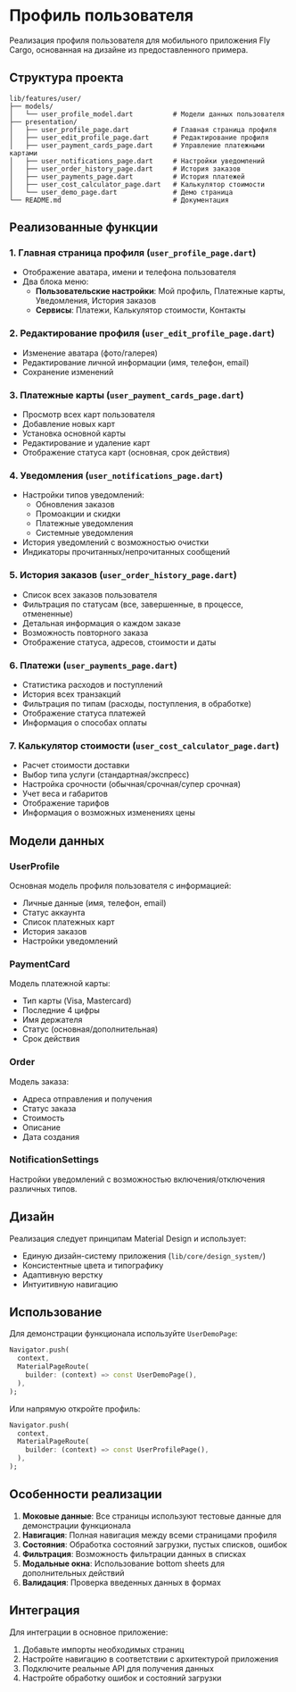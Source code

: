 # Профиль пользователя

Реализация профиля пользователя для мобильного приложения Fly Cargo, основанная на дизайне из предоставленного примера.

## Структура проекта

```
lib/features/user/
├── models/
│   └── user_profile_model.dart          # Модели данных пользователя
├── presentation/
│   ├── user_profile_page.dart           # Главная страница профиля
│   ├── user_edit_profile_page.dart      # Редактирование профиля
│   ├── user_payment_cards_page.dart     # Управление платежными картами
│   ├── user_notifications_page.dart     # Настройки уведомлений
│   ├── user_order_history_page.dart     # История заказов
│   ├── user_payments_page.dart          # История платежей
│   ├── user_cost_calculator_page.dart   # Калькулятор стоимости
│   └── user_demo_page.dart              # Демо страница
└── README.md                            # Документация
```

## Реализованные функции

### 1. Главная страница профиля (`user_profile_page.dart`)
- Отображение аватара, имени и телефона пользователя
- Два блока меню:
  - **Пользовательские настройки**: Мой профиль, Платежные карты, Уведомления, История заказов
  - **Сервисы**: Платежи, Калькулятор стоимости, Контакты

### 2. Редактирование профиля (`user_edit_profile_page.dart`)
- Изменение аватара (фото/галерея)
- Редактирование личной информации (имя, телефон, email)
- Сохранение изменений

### 3. Платежные карты (`user_payment_cards_page.dart`)
- Просмотр всех карт пользователя
- Добавление новых карт
- Установка основной карты
- Редактирование и удаление карт
- Отображение статуса карт (основная, срок действия)

### 4. Уведомления (`user_notifications_page.dart`)
- Настройки типов уведомлений:
  - Обновления заказов
  - Промоакции и скидки
  - Платежные уведомления
  - Системные уведомления
- История уведомлений с возможностью очистки
- Индикаторы прочитанных/непрочитанных сообщений

### 5. История заказов (`user_order_history_page.dart`)
- Список всех заказов пользователя
- Фильтрация по статусам (все, завершенные, в процессе, отмененные)
- Детальная информация о каждом заказе
- Возможность повторного заказа
- Отображение статуса, адресов, стоимости и даты

### 6. Платежи (`user_payments_page.dart`)
- Статистика расходов и поступлений
- История всех транзакций
- Фильтрация по типам (расходы, поступления, в обработке)
- Отображение статуса платежей
- Информация о способах оплаты

### 7. Калькулятор стоимости (`user_cost_calculator_page.dart`)
- Расчет стоимости доставки
- Выбор типа услуги (стандартная/экспресс)
- Настройка срочности (обычная/срочная/супер срочная)
- Учет веса и габаритов
- Отображение тарифов
- Информация о возможных изменениях цены

## Модели данных

### UserProfile
Основная модель профиля пользователя с информацией:
- Личные данные (имя, телефон, email)
- Статус аккаунта
- Список платежных карт
- История заказов
- Настройки уведомлений

### PaymentCard
Модель платежной карты:
- Тип карты (Visa, Mastercard)
- Последние 4 цифры
- Имя держателя
- Статус (основная/дополнительная)
- Срок действия

### Order
Модель заказа:
- Адреса отправления и получения
- Статус заказа
- Стоимость
- Описание
- Дата создания

### NotificationSettings
Настройки уведомлений с возможностью включения/отключения различных типов.

## Дизайн

Реализация следует принципам Material Design и использует:
- Единую дизайн-систему приложения (`lib/core/design_system/`)
- Консистентные цвета и типографику
- Адаптивную верстку
- Интуитивную навигацию

## Использование

Для демонстрации функционала используйте `UserDemoPage`:

```dart
Navigator.push(
  context,
  MaterialPageRoute(
    builder: (context) => const UserDemoPage(),
  ),
);
```

Или напрямую откройте профиль:

```dart
Navigator.push(
  context,
  MaterialPageRoute(
    builder: (context) => const UserProfilePage(),
  ),
);
```

## Особенности реализации

1. **Моковые данные**: Все страницы используют тестовые данные для демонстрации функционала
2. **Навигация**: Полная навигация между всеми страницами профиля
3. **Состояния**: Обработка состояний загрузки, пустых списков, ошибок
4. **Фильтрация**: Возможность фильтрации данных в списках
5. **Модальные окна**: Использование bottom sheets для дополнительных действий
6. **Валидация**: Проверка введенных данных в формах

## Интеграция

Для интеграции в основное приложение:
1. Добавьте импорты необходимых страниц
2. Настройте навигацию в соответствии с архитектурой приложения
3. Подключите реальные API для получения данных
4. Настройте обработку ошибок и состояний загрузки
